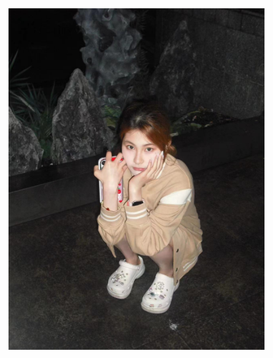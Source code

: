 <!DOCTYPE html>
<html lang="zh">
<head>
    <meta charset="UTF-8">
    <title>图片展示页面</title>
</head>
<body>
    <img src="your-image.jpg" alt="图片描述">
</body>
</html>
